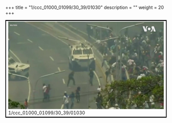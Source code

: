 +++
title = "1/ccc_01000_01099/30_39/01030"
description = ""
weight = 20
+++

<table style="border:2px solid black;max-width:800px;max-height:800px;" 
><tr><td>
<img class="center-fit-jpg"
src="/jpg_/aaa_20190430_NxaOmWaI8sI_01029.jpg">
1/ccc_01000_01099/30_39/01030
</img></td></tr></table>
